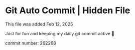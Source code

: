 # Git Auto Commit | Hidden File

This file was added Feb 12, 2025

Just for fun and keeping my daily git commit active 🤪

commit number: 262268
